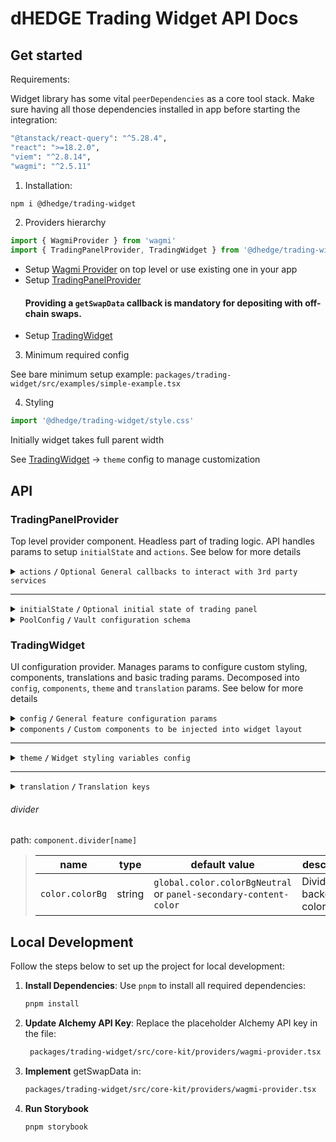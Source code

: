 # dHEDGE Trading Widget API Docs

## Get started

Requirements:

Widget library has some vital `peerDependencies` as a core tool stack. Make sure having all those dependencies installed in app before starting the integration:

```bash
"@tanstack/react-query": "^5.28.4",
"react": ">=18.2.0",
"viem": "^2.8.14",
"wagmi": "^2.5.11"
```

1. Installation:

```bash
npm i @dhedge/trading-widget
```

2. Providers hierarchy

```typescript jsx
import { WagmiProvider } from 'wagmi'
import { TradingPanelProvider, TradingWidget } from '@dhedge/trading-widget'
```

- Setup [Wagmi Provider](https://wagmi.sh/react/api/WagmiProvider) on top level or use existing one in your app
- Setup [TradingPanelProvider](#tradingpanelprovider)
  #### Providing a `getSwapData` callback is mandatory for depositing with off-chain swaps.
- Setup [TradingWidget](#tradingwidget)

3. Minimum required config

See bare minimum setup example: `packages/trading-widget/src/examples/simple-example.tsx`

4. Styling

```typescript jsx
import '@dhedge/trading-widget/style.css'
```

Initially widget takes full parent width

See [TradingWidget](#tradingwidget) -> `theme` config to manage customization

## API

### TradingPanelProvider

Top level provider component. Headless part of trading logic. API handles params to setup `initialState` and `actions`. See below for more details

<details>
<summary><code>actions</code> <code><b>/</b></code> <code>Optional General callbacks to interact with 3rd party services</code></summary>

> | name                           | type                                                                                                                                                                                                                                                                                                                                                                                                                     | default value | description                                                                       |
> | ------------------------------ | ------------------------------------------------------------------------------------------------------------------------------------------------------------------------------------------------------------------------------------------------------------------------------------------------------------------------------------------------------------------------------------------------------------------------ | ------------- | --------------------------------------------------------------------------------- |
> | `onUpdateSendTokenInput`       | (payload: Partial\<{ address: `Address`; symbol: `string`; value: `string`; decimals: `number`; isLoading?: `boolean` }\>) => void                                                                                                                                                                                                                                                                                       | undefined     | triggers on send token change                                                     |
> | `onUpdateTradingSettings`      | (payload: Partial\<{ slippage: `number \| 'auto'`; minSlippage?: `number` isInfiniteAllowance: `boolean`; isMultiAssetWithdrawalEnabled: `boolean`; isCustomDepositOptionsDisabled?: `boolean`; isMaxSlippageLoading: `boolean` }\>) => void                                                                                                                                                                             | undefined     | triggers on trading settings change                                               |
> | `onSetTradingType`             | (payload: `'deposit' \| 'withdraw'`) => void                                                                                                                                                                                                                                                                                                                                                                             | undefined     | triggers on trading type change                                                   |
> | `onUpdateTradingModal`         | (payload: Partial\<{ isOpen: `boolean`; status: `'Success' \| 'None' \| 'Mining' \|  'Wallet'` }\>) => void                                                                                                                                                                                                                                                                                                              | undefined     | triggers on trading modal change                                                  |
> | `onUpdateTransactions`         | (payload: AddTransaction \| UpdateTransaction \| RemoveTransaction) => void                                                                                                                                                                                                                                                                                                                                              | undefined     | triggers on transaction action change                                             |
> | `onTradingSettleError`         | (error: `Error`) => void                                                                                                                                                                                                                                                                                                                                                                                                 | undefined     | triggers on trading settle error                                                  |
> | `onTransactionError`           | (error: `Error`, action: `TransactionAction` \| `undefined`, chainId?: `ChainId`, txHash?: `Address`) => void                                                                                                                                                                                                                                                                                                            | undefined     | triggers on transaction error                                                     |
> | `onTransactionSuccess`         | (data: `WaitForTransactionReceiptReturnType`, action: `TransactionAction` \| `undefined`, link?: `string`) => void                                                                                                                                                                                                                                                                                                       | undefined     | triggers on transaction success                                                   |
> | `onTransactionEstimationError` | (error: `EstimationError`, address: `Address`, chainId?: `ChainId`, account?: `Address`) => void                                                                                                                                                                                                                                                                                                                         | undefined     | triggers on transaction estimation error                                          |
> | `onTokenSelector`              | (payload: { isOpen: `boolean`; entity: `'token' \| 'pool'` }) => void                                                                                                                                                                                                                                                                                                                                                    | undefined     | triggers on token selector change                                                 |
> | `onLog`                        | (eventName: `string`, payload?: `Record<string, unknown>`) => void                                                                                                                                                                                                                                                                                                                                                       | undefined     | triggers on log event                                                             |
> | `onSimulateTransaction`        | (payload: { chainId: `ChainId`; from: `Address`: to: `Address`; input: `string`; gas: `number`; value?: `string` }) => Promise<{ link?: `string`; simulation: { status: `boolean`; error_message: `string` } } \| null>                                                                                                                                                                                                  | undefined     | triggers to simulate transaction and get error details after failed tx estimation |
> | `getSwapData`                  | ({ signal: `AbortSignal`, variables: { chainId: `number`; sourceAddress: `Address`; destinationAddress: `Address`; walletAddress: `Address`; fromAddress: `Address`; amount: `string`; slippage: `string` } }) => Promise<{ destinationAmount: `string`; rawTransaction: `{ data: string }` ; routerKey: `'ONE_INCH' / 'ONE_INCH_V5' / 'ZERO_X' / 'PARASWAP' / 'PARASWAP_V6' / 'ODOS_V2' / 'KYBER_SWAP_V2'` } } \| null> | undefined     | provides off chain swap data based on send token value                            |

###### Source: `packages/trading-widget/src/core-kit/providers/index.tsx`

###### Default values: `undefined`

</details>

---

<details>
<summary><code>initialState</code> <code><b>/</b></code> <code>Optional initial state of trading panel</code></summary>

> | name                          | type                                                                                                                                                                                                                                              | default value                                                                                                                                          | description                                                                                     |
> | ----------------------------- | ------------------------------------------------------------------------------------------------------------------------------------------------------------------------------------------------------------------------------------------------- | ------------------------------------------------------------------------------------------------------------------------------------------------------ | ----------------------------------------------------------------------------------------------- |
> | `poolAddress`                 | Address                                                                                                                                                                                                                                           | `AddressZero`                                                                                                                                          | Current active pool address                                                                     |
> | `poolConfigMap`               | Record<Address, PoolConfig>                                                                                                                                                                                                                       | `{}`                                                                                                                                                   | Map of pool configs available for trading                                                       |
> | `settings`                    | { slippage: `number \| 'auto'`; minSlippage?: `number`; isInfiniteAllowance: `boolean`; isMultiAssetWithdrawalEnabled: `boolean`; isCustomDepositOptionsDisabled?: `boolean`; isMaxSlippageLoading: `boolean`; availableAggregators: `string[]` } | { slippage: `'auto'`; isInfiniteAllowance: `false`; isMultiAssetWithdrawalEnabled: `true`; isMaxSlippageLoading: `false`; availableAggregators: `[]` } | Panel settings                                                                                  |
> | `type`                        | 'deposit' \| 'withdraw'                                                                                                                                                                                                                           | `'deposit'`                                                                                                                                            | Trading type                                                                                    |
> | `input`                       | { sendToken: { address: `Address`; symbol: `string`; value: `string`; decimals: `number`; isLoading?: `boolean` }; receiveToken: { address: `Address`; symbol: `string`; value: `string`; decimals: `number`; isLoading?: `boolean` } }           | `poolConfigMap[poolAddress]`                                                                                                                           | Send/receive tokens pair                                                                        |
> | `entryFee`                    | { deposit: `number`; depositWithCustomCooldown: `number`; }                                                                                                                                                                                       | { deposit: `0`; depositWithCustomCooldown: `0.1` }                                                                                                     | Entry fee config map                                                                            |
> | `modal`                       | { isOpen: `boolean`; status: `'Success' \| 'None' \| 'Mining' \|  'Wallet'`; action: `'deposit' \| 'withdraw' \| 'approve  \`; link?: `string`; sendToken: TradingToken \| null; receiveToken: TradingToken \| null }                             | `{ isOpen: `false`,status: `'None'`, receiveToken: `null`, sendToken: `null` }`                                                                        | Trading modal state                                                                             |
> | `transactions`                | { action: `'deposit' \| 'withdraw' \| 'approve'`; symbol: `string`; chainId: `ChainId`; txHash?: `Address` }[]                                                                                                                                    | `[]`                                                                                                                                                   | Pending transactions                                                                            |
> | `poolFallbackData`            | { address: `Address`; managerLogicAddress?: `Address`; poolCompositions: `PoolComposition[]`; tokenPrice?: `string`; apy?: { value: `number`; currency: `'USD' \| 'ETH'` } }                                                                      | { address: `AddressZero` }                                                                                                                             | Current active pool fallback data to override or extend contract's response                     |
> | `defaultChainId`              | number (optional)                                                                                                                                                                                                                                 | undefined                                                                                                                                              | Chain id that will be returned from useNetwork wagmi hook when connected to unsupported network |
> | `customDepositTokensPerChain` | Record<ChainId, TradingToken[]>                                                                                                                                                                                                                   | `undefined`                                                                                                                                            | Per-chain map of extra deposit tokens that are appended to `depositParams.customTokens`.        |

###### Source: `packages/trading-widget/src/core-kit/providers/index.tsx`

###### Default values: `packages/trading-widget/src/core-kit/providers/index.tsx`

</details>

<details>
<summary><code>PoolConfig</code> <code><b>/</b></code> <code>Vault configuration schema</code></summary>

> | name                                        | type                                   | default value | description                                                                                                                             |
> | ------------------------------------------- | -------------------------------------- | ------------- | --------------------------------------------------------------------------------------------------------------------------------------- |
> | `address`                                   | `Address`                              | —             | Vault contract address                                                                                                                  |
> | `symbol`                                    | `string`                               | —             | Vault token symbol                                                                                                                      |
> | `chainId`                                   | `ChainId`                              | —             | Chain identifier where the vault lives                                                                                                  |
> | `depositParams.customTokens`                | `TradingToken[]`                       | `[]`          | List of additional assets accepted for deposits                                                                                         |
> | `depositParams.defaultDepositTokenSymbol`   | `string`                               | `undefined`   | Symbol of token to pre-select by default when switching to the **Deposit** tab                                                          |
> | `withdrawParams.customTokens`               | `TradingToken[]`                       | `[]`          | List of single-asset options available for withdrawals                                                                                  |
> | `withdrawParams.defaultWithdrawTokenSymbol` | `string`                               | `undefined`   | Symbol of token to pre-select by default when switching to the **Withdraw** tab (falls back to first `customTokens` item if undefined). |
> | `deprecated`                                | `boolean`                              | `false`       | Marks vault as deprecated and blocks trading operations                                                                                 |
> | `maintenance`                               | `boolean`                              | `false`       | Enables global vault maintenance mode (blocks deposits & withdrawals)                                                                   |
> | `maintenanceDeposits`                       | `boolean`                              | `false`       | Blocks only deposits                                                                                                                    |
> | `maintenanceWithdrawals`                    | `boolean`                              | `false`       | Blocks only withdrawals                                                                                                                 |
> | `pricingAsset`                              | `{ address: Address; symbol: string }` | `undefined`   | Pricing asset used for limit orders                                                                                                     |

###### Source: `packages/trading-widget/src/core-kit/types/config.types.ts`

</details>

### TradingWidget

UI configuration provider. Manages params to configure custom styling, components, translations and basic trading params. Decomposed into `config`, `components`, `theme` and `translation` params. See below for more details

<details>
<summary><code>config</code> <code><b>/</b></code> <code>General feature configuration params</code></summary>

##### params

> | name                               | type                                                           | default value                | description                                                                                                                                        |
> | ---------------------------------- | -------------------------------------------------------------- | ---------------------------- | -------------------------------------------------------------------------------------------------------------------------------------------------- |
> | `isGeoBlocked`                     | `boolean`                                                      | `false`                      | Restricts depositing action button and conditionally renders GeoBlockAlert component                                                               |
> | `isSanctioned`                     | `boolean`                                                      | `false`                      | Restricts depositing action button and conditionally renders SanctionedAlert component                                                             |
> | `depositQuoteDiffWarningThreshold` | `number`                                                       | `1.5`                        | Deposit slippage absolute percent value warning threshold, Affects styling to warn user                                                            |
> | `depositQuoteDiffErrorThreshold`   | `number`                                                       | `3`                          | Deposit slippage absolute percent value error threshold, Affects styling to warn user                                                              |
> | `defaultWithdrawSlippage`          | `number`                                                       | `[0.1, 0.3, 0.5, 1, 1.5, 3]` | Initial withdraw slippage absolute percent. Further adjustments are available in panel settings                                                    |
> | `defaultSwapTransactionSlippage`   | `number`                                                       | `0.75`                       | Default slippage (%) applied to swap transaction.                                                                                                  |
> | `defaultNoSwapMinDepositAmountGap` | `number`                                                       | `0.1`                        | Default gap (%) for min received vault tokens during no swap deposits.                                                                             |
> | `defaultNotificationDuration`      | `number`                                                       | `10000`                      | Notification duration in ms                                                                                                                        |
> | `defaultLockTime`                  | `string`                                                       | `'24 hours'`                 | Formatted default deposit lock time to be displayed in panel (Long lockup period is used to bypass entry fee and can be managed in panel settings) |
> | `customLockTime`                   | `string`                                                       | `'15 minutes'`               | Formatted custom deposit lock time alternative to be displayed in panel                                                                            |
> | `stablePrecision`                  | `number`                                                       | `3`                          | Number of decimals to be displayed in stables (e.g USDC balance)                                                                                   |
> | `defaultPrecision`                 | `number`                                                       | `6`                          | Number of decimals to be displayed in token values                                                                                                 |
> | `termsOfUseAccepted`               | `boolean`                                                      | `true`                       | Requires user to confirm terms of use by rendering DepositTermsOfUse component before deposit action                                               |
> | `standalone`                       | `boolean`                                                      | `true`                       | Handles token selection in SPA mode                                                                                                                |
> | `isAllAssetsWithdrawOptionDefault` | `boolean`                                                      | `false`                      | Sets "All Assets" withdraw option by default                                                                                                       |
> | `isCustomDepositOptionsDisabled`   | `boolean`                                                      | `false`                      | When enabled, excludes custom deposit tokens and native tokens from deposit options. Only vault's default deposit tokens are available.            |
> | `chainConfig`                      | `Partial<Record<ChainId, { name: string; iconPath: string }>>` | `{}`                         | Sets map of chain `name` and `iconPath`                                                                                                            |
> | `aaveOffchainWithdrawMinValue`     | `number`                                                       | `50`                         | Value in USD when off-chain Aave withdrawal is enabled                                                                                             |
> | `getFallbackIconPath`              | `(tokenName: string) => string`                                | `buildIconLink`              | Fallback token icon path getter                                                                                                                    |
> | `minLimitOrderValue`               | `number`                                                       | `0`                          | Minimum USD value required to create a limit sell order                                                                                            |
> | `limitOrderThemeConfig`            | `ThemeProviderConfigProps`                                     | `{}`                         | Limit sell overlay content theme config                                                                                                            |

##### actions

> | name                 | type                     | default value                 | description                                                                                                                                                                                                                                                                   |
> | -------------------- | ------------------------ | ----------------------------- | ----------------------------------------------------------------------------------------------------------------------------------------------------------------------------------------------------------------------------------------------------------------------------- |
> | `onConnect`          | `() => void`             | `() => {}`                    | Widget has built-in `Connect Wallet` action button that triggers `onConnect` callback assuming starting of abstract wallet connection process. After all the only requirement is to get connected wallet inside wagmi's `useAccount` hook to make trading operations possible |
> | `onAcceptTermsOfUse` | `() => Promise<boolean>` | `() => Promise.resolve(true)` | Callback is triggered after user's approval of Terms of Use statements assuming switching of external `config.termsOfUseAccepted` param to `true` state                                                                                                                       |

###### Source: `packages/trading-widget/src/trading-widget/providers/config-provider`

###### Default values: `packages/trading-widget/src/trading-widget/providers/config-provider/config-provider.defaults.ts`

</details>

<details>
<summary>
<code>components</code>
<code><b>/</b></code>
<code>Custom components to be injected into widget layout</code>
</summary>

> | name                    | type                                | default value             | description                                                                                                                           |
> | ----------------------- | ----------------------------------- | ------------------------- | ------------------------------------------------------------------------------------------------------------------------------------- |
> | `GeoBlockAlert`         | ComponentType                       | `<GeoBlockAlert>`         | Component replaces deposit button while `isGeoBlocked` config param is set to `true`                                                  |
> | `SanctionedAlert`       | ComponentType                       | `<SanctionedAlert>`       | Component replaces deposit button while `isSanctioned` config param is set to `true`                                                  |
> | `MaxSupplyReachedAlert` | ComponentType                       | `<MaxSupplyReachedAlert>` | Component rendered in the deposit meta when the expected total supply exceeds the max cap; warns that the deposit will not go through |
> | `DepositMetaInfo`       | ComponentType                       | `undefined`               | Component is injected into deposit meta part of widget layout nearby TransactionOverviewDisclosure                                    |
> | `WithdrawMetaInfo`      | ComponentType                       | `undefined`               | Component is injected into withdraw meta part of widget layout nearby WithdrawTransactionOverviewDisclosure                           |
> | `CustomDepositMeta`     | ComponentType                       | `undefined`               | Custom extra component injected above deposit meta section in the deposit tab panel (e.g., chart, info, etc.)                         |
> | `Image`                 | ComponentType<ImageProps>           | `<img>`                   | Component optionally can be used to pass `nextjs` Image component to be used for assets rendering                                     |
> | `LogoSpinner`           | ComponentType<SVGProps<SVGElement>> | `<Spinner>`               | Component is injected into widget pending transaction overlay. Assume using of spinning animation                                     |
> | `DepositTermsOfUse`     | ComponentType                       | `undefined`               | Component is injected into `TermsOfUseOverlay` to extend default terms of use statement points                                        |
> | `ActionButton`          | ComponentType                       | `<ActionButton>`          | Component overrides default `ActionButton` and has `ButtonProps` API                                                                  |

###### Source: `packages/trading-widget/src/trading-widget/providers/component-provider/component-provider.tsx`

###### Default values: `undefined`

</details>

---

<details>
<summary>
<code>theme</code>
<code><b>/</b></code>
<code>Widget styling variables config</code>
</summary>

##### global

###### color

path: `global.color[name]`

> | name                     | type   | default value                                | description                           |
> | ------------------------ | ------ | -------------------------------------------- | ------------------------------------- |
> | `colorTextPrimary`       | string | `#ffffff`                                    | Primary text color                    |
> | `colorTextPrimaryHover`  | string | `#ffffffCC`                                  | Primary hover text color              |
> | `colorBorderPrimary`     | string | `global?.color?.colorTextPrimary ?? #ffffff` | Primary border color                  |
> | `colorTextSecondary`     | string | `#9DA2AD`                                    | Secondary text color                  |
> | `colorBgPrimary`         | string | `#1B2432`                                    | Primary bg color                      |
> | `colorBgSecondary`       | string | `#2B313E`                                    | Secondary bg color                    |
> | `colorTextAccent`        | string | `#ffffff`                                    | Accent text color                     |
> | `colorTextAccentHover`   | string | `#ffffffCC`                                  | Accent hover text color               |
> | `colorBgAccentFrom`      | string | `#73D393`                                    | Accent bg gradient `from` color       |
> | `colorBgAccentTo`        | string | `#34855E`                                    | Accent bg gradient `to` color         |
> | `colorBgAccentFromHover` | string | `#73D393CC`                                  | Accent hover bg gradient `from` color |
> | `colorBgAccentToHover`   | string | `#162435`                                    | Accent hover bg gradient `to` color   |
> | `colorTextNeutral`       | string | `#9DA2AD80`                                  | Neutral text color                    |
> | `colorBgNeutral`         | string | `#9DA2AD33`                                  | Neutral bg color                      |
> | `colorTextLoading`       | string | `#ffffff99`                                  | Loading text color                    |
> | `colorTextError`         | string | `#EF4444`                                    | Error text color                      |
> | `colorTextWarning`       | string | `#AFA58D`                                    | Warning text color                    |
> | `colorTextSuccess`       | string | `#73D393`                                    | Success text color                    |
> | `colorIcon`              | string | `global?.color?.colorTextPrimary ?? #ffffff` | Icon color                            |
> | `colorIconHover`         | string | `global?.color?.colorIconHover ?? #ffffffCC` | Icon hover color                      |
> | `colorScrollbar`         | string | `#73D39380`                                  | Scrollbar color                       |

###### size

path: `global.size[name]`

> | name                  | type   | default value                                | description            |
> | --------------------- | ------ | -------------------------------------------- | ---------------------- |
> | `gap`                 | string | `0.25rem`                                    | General flex gap       |
> | `spacer`              | string | `4px`                                        | General spacer         |
> | `fontSizeBase`        | string | `16px`                                       | Font size base         |
> | `lineHeightBase`      | string | `24px`                                       | Line height base       |
> | `fontSizeXs`          | string | `12px`                                       | Font size xs           |
> | `lineHeightXs`        | string | `16px`                                       | Line height xs         |
> | `fontSizeSm`          | string | `14px`                                       | Font size sm           |
> | `lineHeightSm`        | string | `20px`                                       | Line height sm         |
> | `fontSizeLg`          | string | `18px`                                       | Font size lg           |
> | `lineHeightLg`        | string | `28px`                                       | Line height lg         |
> | `iconSize`            | string | `20px`                                       | Icon size base         |
> | `iconSizeSm`          | string | `24px`                                       | Icon size sm           |
> | `iconSecondarySize`   | string | `16px`                                       | Icon secondary size    |
> | `iconSecondarySizeSm` | string | `16px`                                       | Icon secondary size sm |
> | `labelFontSize`       | string | `config?.global?.size?.fontSizeXs ?? 12px`   | Label font size        |
> | `labelLineHeight`     | string | `config?.global?.size?.lineHeightXs ?? 16px` | Label font size        |
> | `labelLineHeight`     | string | `config?.global?.size?.lineHeightXs ?? 16px` | Label font size        |

###### style

path: `global.style[name]`

> | name                 | type   | default value | description                  |
> | -------------------- | ------ | ------------- | ---------------------------- |
> | `radiusPrimary`      | string | `1rem`        | General border radius        |
> | `radiusSecondary`    | string | `1rem`        | Secondary border radius      |
> | `fontWeightLight`    | string | `300`         | Font weight light            |
> | `fontWeightMedium`   | string | `500`         | Font weight medium           |
> | `fontWeightBold`     | string | `700`         | Font weight bold             |
> | `actionOpacity`      | string | `1`           | Action element opacity       |
> | `actionOpacityHover` | string | `0.8`         | Action hover element opacity |

##### component

###### notification

path: `component.notification[name]`

> | name            | type   | default value                                        | description           |
> | --------------- | ------ | ---------------------------------------------------- | --------------------- |
> | `color.colorBg` | string | `config?.global?.color?.colorBgSecondary ?? #2B313E` | Notification bg color |

###### popup

path: `component.popup[name]`

> | name                | type   | default value                                          | description      |
> | ------------------- | ------ | ------------------------------------------------------ | ---------------- |
> | `color.colorText`   | string | `config?.global?.color?.colorTextSecondary ?? #9DA2AD` | Popup text color |
> | `color.colorBg`     | string | `config?.global?.color?.colorBgSecondary ?? #2B313E`   | Popup bg color   |
> | `color.colorBorder` | string | `config?.global?.color?.colorTextSecondary ?? #9DA2AD` | Popup bg color   |
> | `size.fontSize`     | string | `config?.global?.size?.fontSizeXs ?? 12px`             | Popup font size  |

###### popupList

path: `component.popupList[name]`

> | name               | type   | default value | description                   |
> | ------------------ | ------ | ------------- | ----------------------------- |
> | `color.itemBgEven` | string | `transparent` | Popup list even item bg color |
> | `color.itemBgOdd`  | string | `#2A3648`     | Popup list odd item bg color  |
> | `color.headerBg`   | string | `#1B2432`     | Popup list header bg color    |

###### tabGroup

path: `component.tabGroup[name]`

> | name      | type   | default value            | description              |
> | --------- | ------ | ------------------------ | ------------------------ |
> | `size.px` | string | `global.size.spacer * 3` | Tab group padding inline |

###### tabList

path: `component.tabList[name]`

> | name            | type   | default value                  | description               |
> | --------------- | ------ | ------------------------------ | ------------------------- |
> | `color.colorBg` | string | `#181C25`                      | Tab list bg color         |
> | `style.radius`  | string | `global.style.radiusSecondary` | Tab list border radius    |
> | `size.px`       | string | `global.size.spacer * 3`       | Tab list padding inline   |
> | `size.py`       | string | `global.size.spacer * 2`       | Tab list padding vertical |

###### tabContent

path: `component.tabContent[name]`

> | name       | type   | default value            | description                |
> | ---------- | ------ | ------------------------ | -------------------------- |
> | `size.pt`  | string | `global.size.spacer * 3` | Tab content padding top    |
> | `size.px`  | string | `0px`                    | Tab content padding inline |
> | `size.pb`  | string | `global.size.spacer * 9` | Tab content padding bottom |
> | `size.gap` | string | `global.size.spacer * 2` | Tab content flex gap       |

###### tab

path: `component.tab[name]`

> | name                    | type   | default value                        | description           |
> | ----------------------- | ------ | ------------------------------------ | --------------------- |
> | `size.px`               | string | `global.size.spacer * 9`             | Tab padding inline    |
> | `size.py`               | string | `global.size.spacer * 3`             | Tab padding block     |
> | `size.fontSize`         | string | `global.size.fontSizeSm`             | Tab font size         |
> | `color.colorBg`         | string | `global.color.colorBgNeutral`        | Tab bg color          |
> | `color.colorText`       | string | `global.color.colorTextNeutral`      | Tab text color        |
> | `color.selectColorText` | string | `global.color.colorTextPrimary`      | Tab select text color |
> | `color.colorTextHover`  | string | `global.color.colorTextPrimaryHover` | Tab hover text color  |
> | `style.fontWeight`      | string | `global.style.fontWeightBold`        | Tab font weight       |
> | `style.lineHeight`      | string | `global.size.lineHeightSm`           | Tab line height       |

###### balance

path: `component.balance[name]`

> | name                   | type   | default value                     | description               |
> | ---------------------- | ------ | --------------------------------- | ------------------------- |
> | `size.px`              | string | `global.size.spacer * 3`          | Balance padding inline    |
> | `size.gap`             | string | `global.size.gap`                 | Balance flex gap          |
> | `size.fontSize`        | string | `global.size.fontSizeLg`          | Balance font size         |
> | `size.lineHeight`      | string | `global.size.lineHeightLg`        | Balance line height       |
> | `size.priceFontSize`   | string | `global.size.fontSizeBase`        | Balance price font size   |
> | `size.priceLineHeight` | string | `global.size.lineHeightBase`      | Balance price line height |
> | `color.colorText`      | string | `global.color.colorTextPrimary`   | Balance text color        |
> | `color.priceColorText` | string | `global.color.colorTextSecondary` | Balance price text color  |

###### inputGroup

path: `component.inputGroup[name]`

> | name       | type   | default value            | description                |
> | ---------- | ------ | ------------------------ | -------------------------- |
> | `size.px`  | string | `global.size.spacer * 3` | Input group padding inline |
> | `size.gap` | string | `global.size.gap`        | Input group flex gap       |

###### input

path: `component.input[name]`

> | name                      | type   | default value                     | description                 |
> | ------------------------- | ------ | --------------------------------- | --------------------------- |
> | `size.px`                 | string | `global.size.spacer * 3`          | Input padding inline        |
> | `size.py`                 | string | `global.size.spacer * 2`          | Input padding block         |
> | `size.gap`                | string | `global.size.gap * 2`             | Input flex gap              |
> | `size.priceGap`           | string | `global.size.gap * 2`             | Input flex gap              |
> | `size.iconSize`           | string | `global.size.iconSize`            | Input icon size             |
> | `size.iconSizeSm`         | string | `global.size.iconSizeSm`          | Input icon size sm          |
> | `size.labelFontSize`      | string | `global.size.fontSizeSm`          | Input label line height     |
> | `size.labelLineHeight`    | string | `global.size.lineHeightSm`        | Input label font size       |
> | `size.fontSize`           | string | `global.size.fontSizeSm`          | Input font size             |
> | `size.lineHeight`         | string | `global.size.lineHeightSm`        | Input line height           |
> | `size.fontSizeLg`         | string | `global.size.fontSizeLg`          | Input font size lg          |
> | `size.lineHeightLg`       | string | `global.size.lineHeightLg`        | Input line height lg        |
> | `size.tokenFontSize`      | string | `global.size.fontSizeXs`          | Input token font size       |
> | `size.tokenLineHeight`    | string | `global.size.lineHeightXs`        | Input token line height     |
> | `size.tokenFontSizeSm`    | string | `global.size.fontSizeBase`        | Input token font size sm    |
> | `size.tokenLineHeightSm`  | string | `global.size.lineHeightBase`      | Input token line height sm  |
> | `size.buttonPx`           | string | `global.size.spacer * 2`          | Input button padding inline |
> | `size.buttonPy`           | string | `global.size.spacer`              | Input button padding block  |
> | `size.buttonFontSize`     | string | `global?.size?.fontSizeXs`        | Input button font size      |
> | `size.buttonLineHeight`   | string | `global?.size?.lineHeightXs`      | Input button line height    |
> | `color.textColor`         | string | `global.color.colorTextPrimary`   | Input text color            |
> | `color.loadingTextColor`  | string | `global.color.colorTextLoading`   | Input loading text color    |
> | `color.bgColor`           | string | `global.color.colorBgNeutral`     | Input bg color              |
> | `color.bgColorFocus`      | string | `transparent`                     | Input bg color              |
> | `color.borderColor`       | string | `#4C505B`                         | Input border color          |
> | `color.borderColorFocus`  | string | `global.color.colorTextPrimary`   | Input border focus color    |
> | `color.placeholderColor`  | string | `global.color.colorTextSecondary` | Input placeholder color     |
> | `color.buttonBgColor`     | string | `global.color.colorBgSecondary`   | Input button bg color       |
> | `color.buttonBorderColor` | string | `global.color.colorBgAccentTo`    | Input button border color   |
> | `color.buttonTextColor`   | string | `global.color.colorTextPrimary`   | Input button text color     |
> | `style.radius`            | string | `global.style.radiusPrimary`      | Input border radius         |
> | `style.labelFontWeight`   | string | `global.style.fontWeightLight`    | Input label font weight     |
> | `style.fontWeight`        | string | `global.style.fontWeightLight`    | Input font weight           |
> | `style.tokenFontWeight`   | string | `global.style.fontWeightLight`    | Input token font weight     |
> | `style.buttonRadius`      | string | `30px`                            | Input button border radius  |

###### tooltip

path: `component.tooltip[name]`

> | name              | type   | default value | description      |
> | ----------------- | ------ | ------------- | ---------------- |
> | `color.colorBg`   | string | `#12171F`     | Tooltip bg color |
> | `color.colorText` | string | `#ffffff`     | Tooltip bg color |

###### switch

path: `component.switch[name]`

> | name                   | type   | default value | description                 |
> | ---------------------- | ------ | ------------- | --------------------------- |
> | `color.colorBgChecked` | string | `#152E4D`     | Switch checked bg color     |
> | `color.colorBg`        | string | `#4C505B`     | Switch unchecked bg color   |
> | `color.color`          | string | ``            | Switch unchecked text color |
> | `color.colorChecked`   | string | ``            | Switch checked text color   |

###### actionButton

path: `component.actionButton[name]`

> | name                            | type   | default value                         | description                                |
> | ------------------------------- | ------ | ------------------------------------- | ------------------------------------------ |
> | `size.borderWidth`              | string | `1px`                                 | Action button border width                 |
> | `color.colorBgFrom`             | string | `global.color.colorBgAccentFrom`      | Action button bg gradient color from       |
> | `color.colorBgTo`               | string | `global.color.colorBgAccentTo`        | Action button bg gradient color to         |
> | `color.colorBgFromHover`        | string | `global.color.colorBgAccentFromHover` | Action button hover bg gradient color from |
> | `color.colorBgToHover`          | string | `global.color.colorBgAccentTo`        | Action button hover bg gradient color to   |
> | `color.colorBorder`             | string | `global.color.colorBgAccentFrom`      | Action button border color                 |
> | `color.colorText`               | string | `global.color.colorTextAccent`        | Action button text color                   |
> | `color.colorText`               | string | `global.color.colorTextAccent`        | Action button text color                   |
> | `color.outlineColorBorder`      | string | `#ffffff33`                           | Action outline button border color         |
> | `color.outlineColorBorderHover` | string | `#ffffffCC`                           | Action outline button hover border color   |
> | `color.outlineColorText`        | string | `global.color.colorTextPrimary`       | Action outline button text color           |

###### meta

path: `component.meta[name]`

> | name                        | type   | default value                        | description                 |
> | --------------------------- | ------ | ------------------------------------ | --------------------------- |
> | `size.gap`                  | string | `global.size.gap`                    | Meta flex gap               |
> | `size.px`                   | string | `global.size.spacer * 3`             | Meta padding inline         |
> | `size.fontSize`             | string | `global.size.fontSizeXs`             | Meta font size              |
> | `size.lineHeight`           | string | `global.size.lineHeightXs`           | Meta line height            |
> | `size.emphasisedFontSize`   | string | `global.size.fontSizeSm`             | Meta font size emphasised   |
> | `size.emphasisedLineHeight` | string | `global.size.lineHeightSm`           | Meta line height emphasised |
> | `color.linkTextColor`       | string | `global.color.colorBgAccentFrom`     | Meta link text color        |
> | `color.panelBgHover`        | string | `config.global.color.colorBgNeutral` | Meta panel hover bg         |

###### Source: `packages/trading-widget/src/trading-widget/providers/theme-provider/theme-provider.tsx`

###### Default values: `undefined`

</details>

---

<details>
<summary>
<code>translation</code>
<code><b>/</b></code>
<code>Translation keys</code>
</summary>|

> | name                                | type   | default value                                                                                                                                                                                              | description |
> | ----------------------------------- | ------ | ---------------------------------------------------------------------------------------------------------------------------------------------------------------------------------------------------------- | ----------- |
> | `depositSlippageWarning`            | string | Excludes entry fee.                                                                                                                                                                                        |             |
> | `withdrawSlippageWarning`           | string | Slippage only applies to single asset withdrawals and withdrawals from vaults with debt positions in Aave.                                                                                                 |             |
> | `minSlippageWarning`                | string | Flexible min slippage value that is likely enough to process the transaction.                                                                                                                              |             |
> | `highSlippageWarning`               | string | We recommend using another asset to trade with lower slippage.                                                                                                                                             |             |
> | `recommendedMinSlippage`            | string | Recommended Min Slippage                                                                                                                                                                                   |             |
> | `projectedDailyEarningsTooltip`     | string | Projected daily earnings are based on the current APY and may differ from actual earnings.                                                                                                                 |             |
> | `dailyEarnings`                     | string | Daily Earnings                                                                                                                                                                                             |             |
> | `projectedYearlyEarningsTooltip`    | string | Projected yearly earnings are based on the current APY and may differ from actual earnings.                                                                                                                |             |
> | `yearlyEarnings`                    | string | Yearly Earnings                                                                                                                                                                                            |             |
> | `fullReceiveDetails`                | string | See full details influencing what you will receive.                                                                                                                                                        |             |
> | `tradeDetails`                      | string | Trade details                                                                                                                                                                                              |             |
> | `maxSlippage`                       | string | Max slippage                                                                                                                                                                                               |             |
> | `minReceiveAmount`                  | string | You will receive no less than this amount.                                                                                                                                                                 |             |
> | `minReceived`                       | string | Minimum Received                                                                                                                                                                                           |             |
> | `estimatedMultiAssetFractions`      | string | Estimated multi asset fractions                                                                                                                                                                            |             |
> | `infinite`                          | string | Infinite                                                                                                                                                                                                   |             |
> | `tokenAllowance`                    | string | Token Allowance                                                                                                                                                                                            |             |
> | `entryFee`                          | string | Entry Fee                                                                                                                                                                                                  |             |
> | `entryFeeExplanation`               | string | When you deposit, the token takes a small entry fee. This fee helps cover the costs when we rebalance the underlying funds, and it's shared among all token holders.                                       |             |
> | `minDepositUsd`                     | string | Minimum deposit in USD.                                                                                                                                                                                    |             |
> | `minDeposit`                        | string | Minimum Deposit                                                                                                                                                                                            |             |
> | `tokensLockTime`                    | string | Purchased tokens will have a {lockTime} lock.                                                                                                                                                              |             |
> | `slippageTolerance`                 | string | Slippage tolerance                                                                                                                                                                                         |             |
> | `bypassEntryFee`                    | string | Bypass Entry Fee                                                                                                                                                                                           |             |
> | `tokenAmountToApprove`              | string | Amount of tokens to be approved.                                                                                                                                                                           |             |
> | `auto`                              | string | Auto                                                                                                                                                                                                       |             |
> | `lengthenLockup`                    | string | Lengthen lockup to remove entry fee                                                                                                                                                                        |             |
> | `deposit`                           | string | Buy                                                                                                                                                                                                        |             |
> | `withdraw`                          | string | Sell                                                                                                                                                                                                       |             |
> | `max`                               | string | Max                                                                                                                                                                                                        |             |
> | `allAssets`                         | string | All Assets                                                                                                                                                                                                 |             |
> | `all`                               | string | All                                                                                                                                                                                                        |             |
> | `sell`                              | string | Sell                                                                                                                                                                                                       |             |
> | `receiveEstimated`                  | string | Receive (estimated)                                                                                                                                                                                        |             |
> | `confirmInWallet`                   | string | Please confirm in wallet                                                                                                                                                                                   |             |
> | `pending`                           | string | Pending...                                                                                                                                                                                                 |             |
> | `approve`                           | string | Approve                                                                                                                                                                                                    |             |
> | `connectWallet`                     | string | Connect Wallet                                                                                                                                                                                             |             |
> | `minimumPurchase`                   | string | Minimum purchase is {value}                                                                                                                                                                                |             |
> | `poolIsInactive`                    | string | {poolSymbol} token is no longer active. Please withdraw from them.                                                                                                                                         |             |
> | `poolDepositsAreMaintenance`        | string | {poolSymbol} token is under maintenance. Deposits are temporarily blocked.                                                                                                                                 |             |
> | `poolWithdrawalsAreMaintenance`     | string | {poolSymbol} token is under maintenance. Withdrawals are temporarily blocked.                                                                                                                              |             |
> | `poolIsPrivate`                     | string | This vault is currently private                                                                                                                                                                            |             |
> | `confirmMaxSlippage`                | string | Confirm {slippagePercentage}% max slippage                                                                                                                                                                 |             |
> | `withdrawalLiquidityDisabled`       | string | Intended withdraw value is greater than available liquidity ({value})                                                                                                                                      |             |
> | `withdrawCooldown`                  | string | You can sell your {tokenSymbol} tokens in {cooldownEndTime}                                                                                                                                                |             |
> | `termsOfUse`                        | string | Terms Of Use                                                                                                                                                                                               |             |
> | `termOfUseDepositListTitle`         | string | Please know the following before depositing                                                                                                                                                                |             |
> | `termOfUseDepositAssetSlippage`     | string | When exiting, investors receive single asset or the underlying vault assets. Withdraw slippage can be customized in withdraw settings                                                                      |             |
> | `termOfUseDepositBugs`              | string | There may be interface bugs on the platform                                                                                                                                                                |             |
> | `termOfUseDepositDowntime`          | string | There may be interface downtime (planned and unplanned)                                                                                                                                                    |             |
> | `termOfUseDepositAuditRisk`         | string | Smart contracts are audited but a risk is still present                                                                                                                                                    |             |
> | `termOfUseDepositAccept`            | string | Accept & Deposit                                                                                                                                                                                           |             |
> | `back`                              | string | Back                                                                                                                                                                                                       |             |
> | `done`                              | string | Done                                                                                                                                                                                                       |             |
> | `termOfUseWithdrawAcceptLabel`      | string | I understand and accept the withdraw terms                                                                                                                                                                 |             |
> | `termOfUseWithdrawPoint1`           | string | Withdrawal requests are intended to settle in USDC. In rare cases where market conditions or high slippage prevent a USDC swap, the order may be settled in the underlying tokens of the respective vault. |             |
> | `termOfUseWithdrawPoint2`           | string | Revoking token approval after placing an order will prevent the order from being executed.                                                                                                                 |             |
> | `highSlippage`                      | string | High Slippage Alert                                                                                                                                                                                        |             |
> | `responsibleHighSlippage`           | string | By proceeding with this trade, you acknowledge and accept the possibility of experiencing high slippage, resulting in a potential difference between the expected and executed price.                      |             |
> | `highSlippageListTitle`             | string | Please consider the following before confirming                                                                                                                                                            |             |
> | `highSlippageQuoteDiff`             | string | Be aware that the final amount of assets you receive may be different from the initially quoted value.                                                                                                     |             |
> | `highSlippageRisk`                  | string | Ensure that you understand the risks associated with high slippage and are comfortable proceeding with the trade.                                                                                          |             |
> | `confirm`                           | string | Confirm                                                                                                                                                                                                    |             |
> | `selectToken`                       | string | Select Token                                                                                                                                                                                               |             |
> | `sendingOrderToWallet`              | string | Sending order to your wallet                                                                                                                                                                               |             |
> | `settingUpTx`                       | string | Setting up transaction                                                                                                                                                                                     |             |
> | `miningTx`                          | string | Processing                                                                                                                                                                                                 |             |
> | `approveSpending`                   | string | Approve {symbol} spending                                                                                                                                                                                  |             |
> | `pay`                               | string | Pay                                                                                                                                                                                                        |             |
> | `multiAssetFractions`               | string | multi asset fractions                                                                                                                                                                                      |             |
> | `swappableAssets`                   | string | swappable assets                                                                                                                                                                                           |             |
> | `explorer`                          | string | Explorer                                                                                                                                                                                                   |             |
> | `as`                                | string | As                                                                                                                                                                                                         |             |
> | `switchNetwork`                     | string | Switch Network                                                                                                                                                                                             |             |
> | `depositAction`                     | string | Buy                                                                                                                                                                                                        |             |
> | `withdrawAction`                    | string | Sell                                                                                                                                                                                                       |             |
> | `swapAction`                        | string | Swap                                                                                                                                                                                                       |             |
> | `unrollAction`                      | string | Unroll                                                                                                                                                                                                     |             |
> | `unrollAndClaimAction`              | string | Claim                                                                                                                                                                                                      |             |
> | `claimAction`                       | string | Claim Without Swap                                                                                                                                                                                         |             |
> | `claimLabel`                        | string | Claim Assets                                                                                                                                                                                               |             |
> | `createLimitSellOrder`              | string | Stop order set                                                                                                                                                                                             |             |
> | `swapAndClaimTo`                    | string | Swap and claim assets to                                                                                                                                                                                   |             |
> | `initWithdrawDescription`           | string | Unroll                                                                                                                                                                                                     |             |
> | `initWithdrawTooltip`               | string | Unroll prepares assets for single asset withdrawal                                                                                                                                                         |             |
> | `completeWithdrawDescription`       | string | Claim                                                                                                                                                                                                      |             |
> | `completeWithdrawTooltip`           | string | This final step swaps all assets to a single asset and sends it to your wallet                                                                                                                             |             |
> | `unrollAndClaimDescription`         | string | Claim                                                                                                                                                                                                      |             |
> | `limitOrderWithdrawDescription`     | string | You are about to create a withdrawal request. Your vault tokens will be withdrawn within a few minutes.                                                                                                    |             |
> | `total`                             | string | Total:                                                                                                                                                                                                     |             |
> | `showAll`                           | string | Show All                                                                                                                                                                                                   |             |
> | `hide`                              | string | Hide                                                                                                                                                                                                       |             |
> | `refreshSwapQuoteTooltip`           | string | Refresh swap quote                                                                                                                                                                                         |             |
> | `proceedWithNextStep`               | string | Please proceed with the next step.                                                                                                                                                                         |             |
> | `aggregatorsLabel`                  | string | Swap source                                                                                                                                                                                                |             |
> | `aggregatorsTooltip`                | string | Choose which aggregators to use for your trades.                                                                                                                                                           |             |
> | `batchTransactionsLabel`            | string | Batch transactions                                                                                                                                                                                         |             |
> | `batchTransactionsSwitchLabel`      | string | Batch                                                                                                                                                                                                      |             |
> | `batchTransactionsTooltip`          | string | Group approve and trade calls into a single batch transaction. Disable if you prefer separate prompts.                                                                                                     |             |
> | `openLimitOrderAfterBuySwitchLabel` | string | Add Stop Order                                                                                                                                                                                             |             |
> | `orderingLabel`                     | string | Ordering                                                                                                                                                                                                   |             |
> | `paidLabel`                         | string | Paid                                                                                                                                                                                                       |             |
> | `priceLabel`                        | string | Price                                                                                                                                                                                                      |             |
> | `transactionLabel`                  | string | Transaction                                                                                                                                                                                                |             |
> | `stopOrder`                         | string | Stop Order                                                                                                                                                                                                 |             |
> | `send`                              | string | Send                                                                                                                                                                                                       |             |
> | `cooldown`                          | string | Cooldown                                                                                                                                                                                                   |             |
> | `delete`                            | string | Delete                                                                                                                                                                                                     |             |
> | `withdrawalRequest`                 | string | Withdrawal request                                                                                                                                                                                         |             |
> | `deleteWithdrawalRequest`           | string | Delete withdrawal request                                                                                                                                                                                  |             |
> | `insufficientBalance`               | string | Insufficient Balance                                                                                                                                                                                       |             |
> | `expectToReceiveUsdcSoon`           | string | Expect to receive your USDC over the next few minutes                                                                                                                                                      |             |

###### Source: `packages/trading-widget/src/trading-widget/providers/translation-provider/translation-provider.tsx`

###### Default values: `packages/trading-widget/src/trading-widget/providers/translation-provider/translation-provider.defaults.ts`

</details>

###### divider

path: `component.divider[name]`

> | name            | type   | default value                                                    | description              |
> | --------------- | ------ | ---------------------------------------------------------------- | ------------------------ |
> | `color.colorBg` | string | `global.color.colorBgNeutral` or `panel-secondary-content-color` | Divider background color |

## Local Development

Follow the steps below to set up the project for local development:

1. **Install Dependencies**:
   Use `pnpm` to install all required dependencies:

   ```bash
   pnpm install
   ```

2. **Update Alchemy API Key**: Replace the placeholder Alchemy API key in the file:

   ```bash
    packages/trading-widget/src/core-kit/providers/wagmi-provider.tsx
   ```

3. **Implement** getSwapData in:
   ```bash
   packages/trading-widget/src/core-kit/providers/wagmi-provider.tsx
   ```
4. **Run Storybook**
   ```bash
   pnpm storybook
   ```
